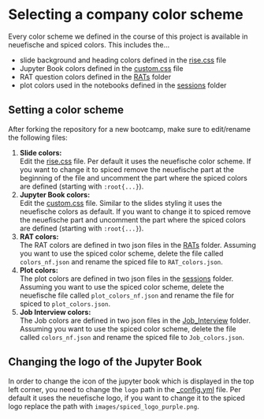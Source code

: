# Selecting a company color scheme

Every color scheme we defined in the course of this project is available in neuefische and spiced colors. This includes the...

* slide background and heading colors defined in the [rise.css](../DSBOOK/sessions/rise.css) file
* Jupyter Book colors defined in the [custom.css](../DSBOOK/_static/custom.css) file
* RAT question colors defined in the [RATs](../DSBOOK/RATs/) folder
* plot colors used in the notebooks defined in the [sessions](../DSBOOK/sessions/) folder

   
## Setting a color scheme   

After forking the repository for a new bootcamp, make sure to edit/rename the following files:

1. **Slide colors:** \
Edit the [rise.css](../DSBOOK/sessions/rise.css) file. Per default it uses the neuefische color scheme. If you want to change it to spiced remove the neuefische part at the beginning of the file and uncomment the part where the spiced colors are defined (starting with `:root{...}`).
2. **Jupyter Book colors:** \
Edit the [custom.css](../DSBOOK/_static/custom.css) file. Similar to the slides styling it uses the neuefische colors as default. If you want to change it to spiced remove the neuefische part and uncomment the part where the spiced colors are defined (starting with `:root{...}`).
3. **RAT colors:** \
The RAT colors are defined in two json files in the [RATs](../DSBOOK/RATs/) folder. Assuming you want to use the spiced color scheme, delete the file called `colors_nf.json` and rename the spiced file to `RAT_colors.json`.
4. **Plot colors:** \
The plot colors are defined in two json files in the [sessions](../DSBOOK/sessions/) folder. Assuming you want to use the spiced color scheme, delete the neuefische file called `plot_colors_nf.json` and rename the file for spiced to `plot_colors.json`.
5. **Job Interview colors:** \
The Job colors are defined in two json files in the [Job_Interview](../DSBOOK/Job_Interview/) folder. Assuming you want to use the spiced color scheme, delete the file called `colors_nf.json` and rename the spiced file to `Job_colors.json`.


## Changing the logo of the Jupyter Book

In order to change the icon of the jupyter book which is displayed in the top left corner, you need to change the `logo` path in the [_config.yml](../DSBOOK/_config.yml) file. Per default it uses the neuefische logo, if you want to change it to the spiced logo replace the path with `images/spiced_logo_purple.png`.
